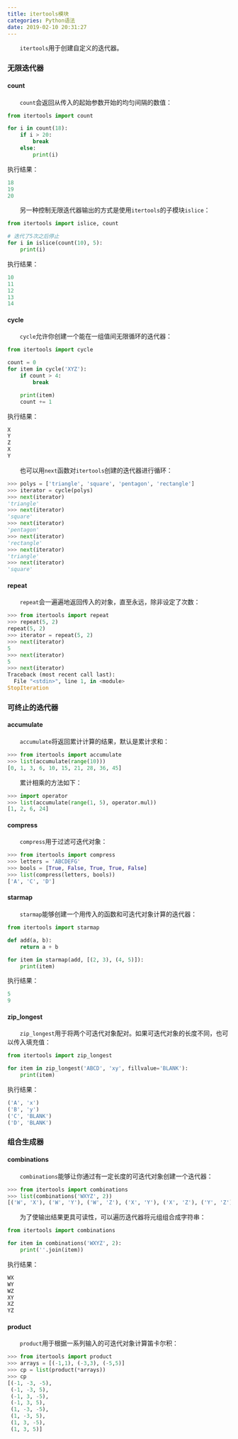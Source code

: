 ```yaml
---
title: itertools模块
categories: Python语法
date: 2019-02-10 20:31:27
---
```

&emsp;&emsp;`itertools`用于创建自定义的迭代器。<!--more-->

### 无限迭代器

#### count

&emsp;&emsp;`count`会返回从传入的起始参数开始的均匀间隔的数值：

``` python
from itertools import count

for i in count(18):
    if i > 20:
        break
    else:
        print(i)
```

执行结果：

``` python
18
19
20
```

&emsp;&emsp;另一种控制无限迭代器输出的方式是使用`itertools`的子模块`islice`：

``` python
from itertools import islice, count

# 迭代了5次之后停止
for i in islice(count(10), 5):
    print(i)
```

执行结果：

``` python
10
11
12
13
14
```

#### cycle

&emsp;&emsp;`cycle`允许你创建一个能在一组值间无限循环的迭代器：

``` python
from itertools import cycle

count = 0
for item in cycle('XYZ'):
    if count > 4:
        break

    print(item)
    count += 1
```

执行结果：

``` python
X
Y
Z
X
Y
```

&emsp;&emsp;也可以用`next`函数对`itertools`创建的迭代器进行循环：

``` python
>>> polys = ['triangle', 'square', 'pentagon', 'rectangle']
>>> iterator = cycle(polys)
>>> next(iterator)
'triangle'
>>> next(iterator)
'square'
>>> next(iterator)
'pentagon'
>>> next(iterator)
'rectangle'
>>> next(iterator)
'triangle'
>>> next(iterator)
'square'
```

#### repeat

&emsp;&emsp;`repeat`会一遍遍地返回传入的对象，直至永远，除非设定了次数：

``` python
>>> from itertools import repeat
>>> repeat(5, 2)
repeat(5, 2)
>>> iterator = repeat(5, 2)
>>> next(iterator)
5
>>> next(iterator)
5
>>> next(iterator)
Traceback (most recent call last):
  File "<stdin>", line 1, in <module>
StopIteration
```

### 可终止的迭代器

#### accumulate

&emsp;&emsp;`accumulate`将返回累计计算的结果，默认是累计求和：

``` python
>>> from itertools import accumulate
>>> list(accumulate(range(10)))
[0, 1, 3, 6, 10, 15, 21, 28, 36, 45]
```

&emsp;&emsp;累计相乘的方法如下：

``` python
>>> import operator
>>> list(accumulate(range(1, 5), operator.mul))
[1, 2, 6, 24]
```

#### compress

&emsp;&emsp;`compress`用于过滤可迭代对象：

``` python
>>> from itertools import compress
>>> letters = 'ABCDEFG'
>>> bools = [True, False, True, True, False]
>>> list(compress(letters, bools))
['A', 'C', 'D']
```

#### starmap

&emsp;&emsp;`starmap`能够创建一个用传入的函数和可迭代对象计算的迭代器：

``` python
from itertools import starmap

def add(a, b):
    return a + b

for item in starmap(add, [(2, 3), (4, 5)]):
    print(item)
```

执行结果：

``` python
5
9
```

#### zip_longest

&emsp;&emsp;`zip_longest`用于将两个可迭代对象配对。如果可迭代对象的长度不同，也可以传入填充值：

``` python
from itertools import zip_longest

for item in zip_longest('ABCD', 'xy', fillvalue='BLANK'):
    print(item)
```

执行结果：

``` python
('A', 'x')
('B', 'y')
('C', 'BLANK')
('D', 'BLANK')
```

### 组合生成器

#### combinations

&emsp;&emsp;`combinations`能够让你通过有一定长度的可迭代对象创建一个迭代器：

``` python
>>> from itertools import combinations
>>> list(combinations('WXYZ', 2))
[('W', 'X'), ('W', 'Y'), ('W', 'Z'), ('X', 'Y'), ('X', 'Z'), ('Y', 'Z')]
```

&emsp;&emsp;为了使输出结果更具可读性，可以遍历迭代器将元组组合成字符串：

``` python
from itertools import combinations

for item in combinations('WXYZ', 2):
    print(''.join(item))
```

执行结果：

``` python
WX
WY
WZ
XY
XZ
YZ
```

#### product

&emsp;&emsp;`product`用于根据一系列输入的可迭代对象计算笛卡尔积：

``` python
>>> from itertools import product
>>> arrays = [(-1,1), (-3,3), (-5,5)]
>>> cp = list(product(*arrays))
>>> cp
[(-1, -3, -5),
 (-1, -3, 5),
 (-1, 3, -5),
 (-1, 3, 5),
 (1, -3, -5),
 (1, -3, 5),
 (1, 3, -5),
 (1, 3, 5)]
```